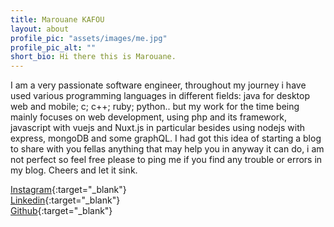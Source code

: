 ```yaml
---
title: Marouane KAFOU
layout: about
profile_pic: "assets/images/me.jpg"
profile_pic_alt: ""
short_bio: Hi there this is Marouane.
---
```


I am a very passionate software engineer, throughout my journey i have used various programming languages in different fields: java for desktop web and mobile; c; c++; ruby; python.. but my work for the time being mainly focuses on web development, using php and its framework, javascript with vuejs and Nuxt.js in particular besides using nodejs with express, mongoDB and some graphQL.
I had got this idea of starting a blog to share with you fellas anything that may help you in anyway it can do, i am not perfect so feel free please to ping me if you find any trouble or errors in my blog.
Cheers and let it sink. 

[Instagram](http://instagram.com/marouane.kafou){:target="_blank"}  
[Linkedin](http://linkedin.com/in/marouane-kafou-92b623141){:target="_blank"}  
[Github](http://github.com/xanxus96){:target="_blank"}